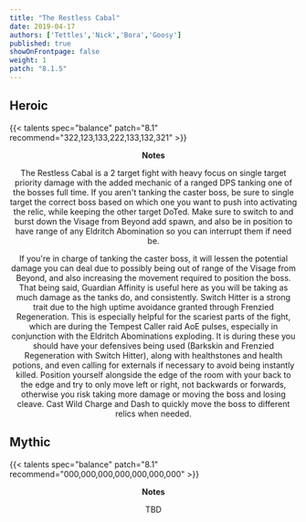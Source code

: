 ```yaml
---
title: "The Restless Cabal"
date: 2019-04-17
authors: ['Tettles','Nick','Bora','Goosy']
published: true
showOnFrontpage: false
weight: 1
patch: "8.1.5"
---
```


## Heroic
{{< talents spec="balance" patch="8.1" recommend="322,123,133,222,133,132,321" >}}

<center>
<b>Notes</b>

The Restless Cabal is a 2 target fight with heavy focus on single target priority damage with the added mechanic of a ranged DPS tanking one of the bosses full time. If you aren't tanking the caster boss, be sure to single target the correct boss based on which one you want to push into activating the relic, while keeping the other target DoTed. Make sure to switch to and burst down the Visage from Beyond add spawn, and also be in position to have range of any Eldritch Abomination so you can interrupt them if need be. 

If you're in charge of tanking the caster boss, it will lessen the potential damage you can deal due to possibly being out of range of the Visage from Beyond, and also increasing the movement required to position the boss. That being said, Guardian Affinity is useful here as you will be taking as much damage as the tanks do, and consistently. Switch Hitter is a strong trait due to the high uptime avoidance granted through Frenzied Regeneration. This is especially helpful for the scariest parts of the fight, which are during the Tempest Caller raid AoE pulses, especially in conjunction with the Eldritch Abominations exploding. It is during these you should have your defensives being used (Barkskin and Frenzied Regeneration with Switch Hitter), along with healthstones and health potions, and even calling for externals if necessary to avoid being instantly killed. Position yourself alongside the edge of the room with your back to the edge and try to only move left or right, not backwards or forwards, otherwise you risk taking more damage or moving the boss and losing cleave. Cast Wild Charge and Dash to quickly move the boss to different relics when needed.

</center>


## Mythic
{{< talents spec="balance" patch="8.1" recommend="000,000,000,000,000,000,000" >}}
<center>
<b>Notes</b>

TBD

</center>
 
